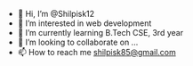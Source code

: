 - 👋 Hi, I’m @Shilpisk12
- 👀 I’m interested in web development
- 🌱 I’m currently learning B.Tech CSE, 3rd year
- 💞️ I’m looking to collaborate on ...
- 📫 How to reach me shilpisk85@gmail.com

<!---
Shilpisk12/Shilpisk12 is a ✨ special ✨ repository because its `README.md` (this file) appears on your GitHub profile.
You can click the Preview link to take a look at your changes.
--->

